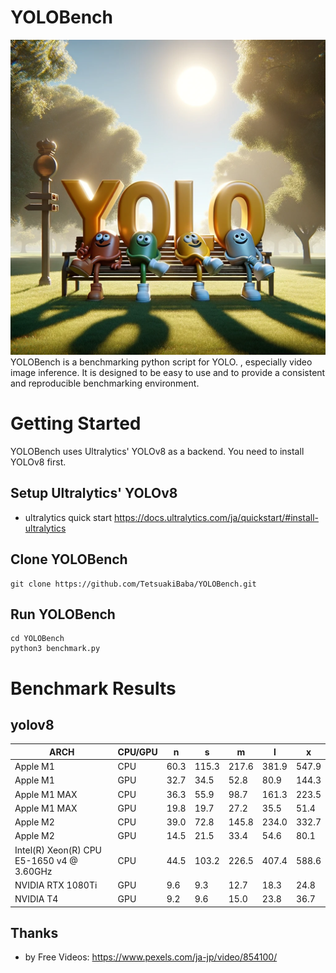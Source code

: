 # YOLOBench

![YOLOBench](teaser.webp)
YOLOBench is a benchmarking python script for YOLO. , especially video image inference. It is designed to be easy to use and to provide a consistent and reproducible benchmarking environment. 

# Getting Started
YOLOBench uses Ultralytics' YOLOv8 as a backend. You need to install YOLOv8 first. 

## Setup Ultralytics' YOLOv8
 * ultralytics quick start https://docs.ultralytics.com/ja/quickstart/#install-ultralytics

## Clone YOLOBench
```
git clone https://github.com/TetsuakiBaba/YOLOBench.git
``` 

## Run YOLOBench
```
cd YOLOBench
python3 benchmark.py
```

# Benchmark Results

## yolov8
| ARCH | CPU/GPU | n | s | m | l | x |
| --- | --- | --- | --- | --- | --- | --- |
| Apple M1 | CPU | 60.3 | 115.3 | 217.6 | 381.9 | 547.9 |
| Apple M1 | GPU | 32.7 | 34.5 | 52.8 | 80.9 | 144.3 |
| Apple M1 MAX  | CPU | 36.3 | 55.9 | 98.7 | 161.3 | 223.5 |
| Apple M1 MAX  | GPU | 19.8 | 19.7 | 27.2 | 35.5 | 51.4 |
| Apple M2  | CPU | 39.0 | 72.8 | 145.8 | 234.0 | 332.7 |
| Apple M2  | GPU | 14.5 | 21.5 | 33.4 | 54.6 | 80.1 |
| Intel(R) Xeon(R) CPU E5-1650 v4 @ 3.60GHz | CPU | 44.5 | 103.2 | 226.5 | 407.4 | 588.6 |
| NVIDIA RTX 1080Ti  | GPU | 9.6 | 9.3 | 12.7 | 18.3 | 24.8 |
| NVIDIA T4  | GPU | 9.2 | 9.6 | 15.0 | 23.8 | 36.7 |

## Thanks
  * by Free Videos: https://www.pexels.com/ja-jp/video/854100/